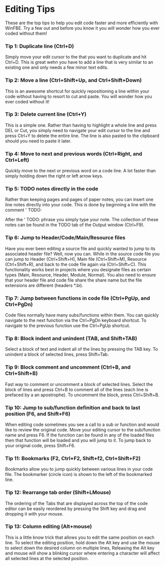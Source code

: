 # Editing Tips

These are the top tips to help you edit code faster and more efficiently with WinFBE. Try a few out and before you know it you will wonder how you ever coded without them!

### Tip 1: Duplicate line (Ctrl+D)
Simply move your edit cursor to the that you want to duplicate and hit Ctrl+D. This is great wehn you have to add a line that is very similar to an existing one and only needs a few minor text edits. 

### Tip 2: Move a line (Ctrl+Shift+Up, and Ctrl+Shift+Down)
This is an awesome shortcut for quickly repositioning a line within your code without having to resort to cut and paste. You will wonder how you ever coded without it!

### Tip 3: Delete current line (Ctrl+Y)

This is a simple one. Rather than having to highlight a whole line and press DEL or Cut, you simply need to navigate your edit cursor to the line and press Ctrl+Y to delete the entire line. The line is also pasted to the clipboard should you need to paste it later.

### Tip 4: Move to next and previous words (Ctrl+Right, and Ctrl+Left)

Quickly move to the next or previous word on a code line. A lot faster than simply holding down the right or left arrow keys.

### Tip 5: TODO notes directly in the code

Rather than keeping pages and pages of paper notes, you can insert one line notes directly into your code. This is done by beginning a line with the comment ' TODO: 

After the ' TODO: phrase you simply type your note. The collection of these notes can be found in the TODO tab of the Output window (Ctrl+F9). 

### Tip 6: Jump to Header/Code/Main/Resource files

Have you ever been editing a source file and quickly wanted to jump to its associated header file? Well, now you can. While in the source code file you can jump to Header (Ctrl+Shift+H), Main file (Ctrl+Shift+M), Resource (Ctrl+Shift+R), and back to the code file again via (Ctrl+Shift+C). This functionality works best in projects where you designate files as certain types (Main, Resource, Header, Module, Normal). You also need to ensure that your header file and code file share the share name but the file extensions are different (headers *.bi).

### Tip 7: Jump between functions in code file (Ctrl+PgUp, and Ctrl+PgDn)

Code files normally have many subs/functions within them. You can quickly navigate to the next function via the Ctrl+PgDn keyboard shortcut. To navigate to the previous function use the Ctrl+PgUp shortcut.

### Tip 8: Block indent and unindent (TAB, and Shift+TAB)

Select a block of text and indent all of the lines by pressing the TAB key. To unindent a block of selected lines, press Shift+Tab.

### Tip 9: Block comment and uncomment (Ctrl+B, and Ctrl+Shift+B)

Fast way to comment or uncomment a block of selected lines. Select the block of lines and press Ctrl+B to comment all of the lines (each line is prefaced by a an apostrophe). To uncomment the block, press Ctrl+Shift+B.

### Tip 10: Jump to sub/function definition and back to last position (F6, and Shift+F6)

When editing code sometimes you see a call to a sub or function and would like to review the original code. Move your editing cursor to the sub/function name and press F6. If the function can be found in any of the loaded files then that function will be loaded and you will jump to it. To jump back to your original code, press Shift+F6.

### Tip 11: Bookmarks (F2, Ctrl+F2, Shift+f2, Ctrl+Shift+F2)

Bookmarks allow you to jump quickly between various lines in your code file. The bookmarker (circle icon) is shown to the left of the bookmarked line.

### Tip 12: Rearrange tab order (Shift+LMouse)

The ordering of the Tabs that are displayed across the top of the code editor can be easily reordered by pressing the Shift key and drag and dropping it with your mouse.

### Tip 13: Column editing (Alt+mouse)

This is a little know trick that allows you to edit the same position on each line. To select the editing position, hold down the Alt key and use the mouse to select down the desired column on multiple lines, Releasing the Alt key and mouse will show a blinking cursor where entering a character will affect all selected lines at the selected position.



